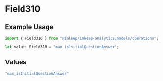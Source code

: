 # Field310

## Example Usage

```typescript
import { Field310 } from "@inkeep/inkeep-analytics/models/operations";

let value: Field310 = "max_isInitialQuestionAnswer";
```

## Values

```typescript
"max_isInitialQuestionAnswer"
```